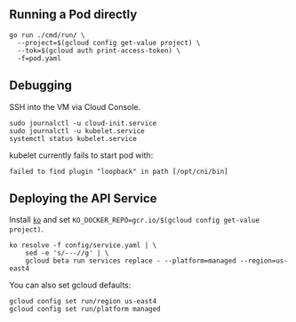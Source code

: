 ## Running a Pod directly

```
go run ./cmd/run/ \
  --project=$(gcloud config get-value project) \
  --tok=$(gcloud auth print-access-token) \
  -f=pod.yaml
```

## Debugging

SSH into the VM via Cloud Console.

```
sudo journalctl -u cloud-init.service
sudo journalctl -u kubelet.service
systemctl status kubelet.service
```

kubelet currently fails to start pod with:

```
failed to find plugin "loopback" in path [/opt/cni/bin]
```


## Deploying the API Service

Install [`ko`](https://github.com/google/ko) and set
`KO_DOCKER_REPO=gcr.io/$(gcloud config get-value project)`.

```
ko resolve -f config/service.yaml | \
    sed -e 's/---//g' | \
    gcloud beta run services replace - --platform=managed --region=us-east4
```

You can also set gcloud defaults:

```
gcloud config set run/region us-east4
gcloud config set run/platform managed
```
